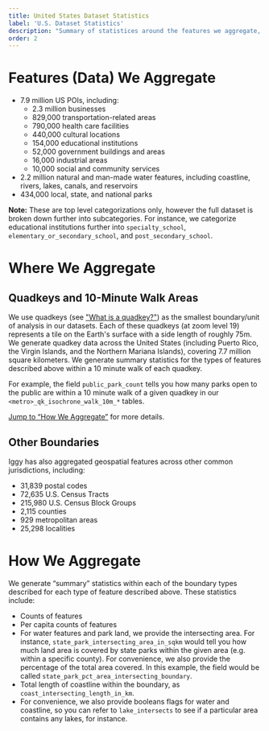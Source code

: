 ```yaml
---
title: United States Dataset Statistics
label: 'U.S. Dataset Statistics'
description: "Summary of statistices around the features we aggregate, where we aggregate, and how we aggregate for the United States region."
order: 2
---
```


# Features (Data) We Aggregate

* 7.9 million US POIs, including:
  * 2.3 million businesses
  * 829,000 transportation-related areas
  * 790,000 health care facilities
  * 440,000 cultural locations
  * 154,000 educational institutions
  * 52,000 government buildings and areas
  * 16,000 industrial areas
  * 10,000 social and community services
* 2.2 million natural and man-made water features, including coastline, rivers, lakes, canals, and reservoirs
* 434,000 local, state, and national parks

**Note:** These are top level categorizations only, however the full dataset is broken down further into subcategories. For instance, we categorize educational institutions further into `specialty_school`, `elementary_or_secondary_school`, and `post_secondary_school`.

# Where We Aggregate

## Quadkeys and 10-Minute Walk Areas

We use quadkeys (see ["What is a quadkey?"](./faq#what-is-a-quadkey?)) as the smallest boundary/unit of analysis in our datasets. Each of these quadkeys (at zoom level 19) represents a tile on the Earth's surface with a side length of roughly 75m. We generate quadkey data across the United States (including Puerto Rico, the Virgin Islands, and the Northern Mariana Islands), covering  7.7 million square kilometers. We generate summary statistics for the types of features described above within a 10 minute walk of each quadkey.

For example, the field `public_park_count` tells you how many parks open to the public are within a 10 minute walk of a given quadkey in our `<metro>_qk_isochrone_walk_10m_*` tables.

[Jump to “How We Aggregate”](#how-we-aggregate) for more details.

## Other Boundaries

Iggy has also aggregated geospatial features across other common jurisdictions, including:

* 31,839 postal codes
* 72,635 U.S. Census Tracts
* 215,980 U.S. Census Block Groups
* 2,115 counties
* 929 metropolitan areas
* 25,298 localities

# How We Aggregate

We generate “summary” statistics within each of the boundary types described for each type of feature described above. These statistics include:

* Counts of features
* Per capita counts of features
* For water features and park land, we provide the intersecting area. For instance, `state_park_intersecting_area_in_sqkm` would tell you how much land area is covered by state parks within the given area (e.g. within a specific county). For convenience, we also provide the percentage of the total area covered. In this example, the field would be called `state_park_pct_area_intersecting_boundary`.
* Total length of coastline within the boundary, as `coast_intersecting_length_in_km`.
* For convenience, we also provide booleans flags for water and coastline, so you can refer to `lake_intersects` to see if a particular area contains any lakes, for instance.
